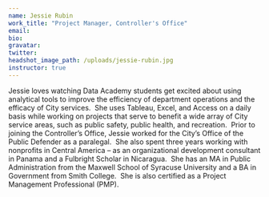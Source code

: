 ```yaml
---
name: Jessie Rubin
work_title: "Project Manager, Controller's Office"
email:
bio:
gravatar:
twitter:
headshot_image_path: /uploads/jessie-rubin.jpg
instructor: true
---
```



Jessie loves watching Data Academy students get excited about using analytical tools to improve the efficiency of department operations and the efficacy of City services.  She uses Tableau, Excel, and Access on a daily basis while working on projects that serve to benefit a wide array of City service areas, such as public safety, public health, and recreation.  Prior to joining the Controller’s Office, Jessie worked for the City’s Office of the Public Defender as a paralegal.  She also spent three years working with nonprofits in Central America – as an organizational development consultant in Panama and a Fulbright Scholar in Nicaragua.  She has an MA in Public Administration from the Maxwell School of Syracuse University and a BA in Government from Smith College.  She is also certified as a Project Management Professional (PMP).